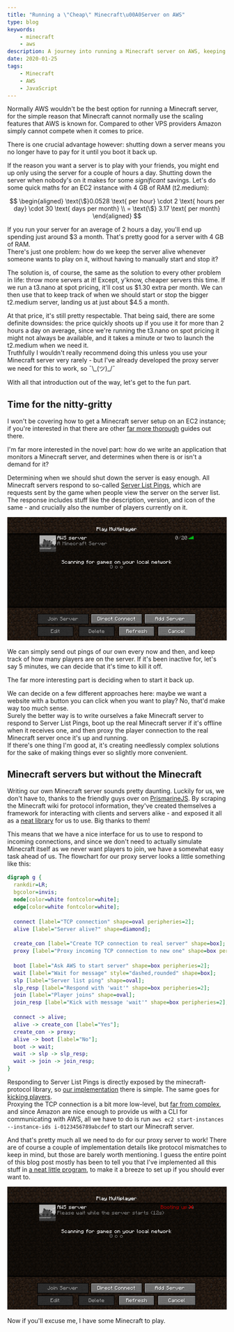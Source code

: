 ```yaml
---
title: "Running a \"Cheap\" Minecraft\u00A0Server on AWS"
type: blog
keywords:
    - minecraft
    - aws
description: A journey into running a Minecraft server on AWS, keeping it alive for as long as needed and automatically shutting it down when it's not
date: 2020-01-25
tags:
    - Minecraft
    - AWS
    - JavaScript
---
```


Normally AWS wouldn't be the best option for running a Minecraft server, for the simple reason that Minecraft cannot normally use the scaling features that AWS is known for. Compared to other VPS providers Amazon simply cannot compete when it comes to price.

There is one crucial advantage however: shutting down a server means you no longer have to pay for it until you boot it back up.

If the reason you want a server is to play with your friends, you might end up only using the server for a couple of hours a day. Shutting down the server when nobody's on it makes for some _significant_ savings. Let's do some quick maths for an EC2 instance with $4$ GB of RAM (t2.medium):

$$
\begin{aligned}
    \text{\$}0.0528 \text{ per hour} \cdot 2 \text{ hours per day} \cdot 30 \text{ days per month} \\
    = \text{\$} 3.17 \text{ per month}
\end{aligned}
$$

If you run your server for an average of 2 hours a day, you'll end up spending just around $\text{\$}3$ a month. That's pretty good for a server with $4$ GB of RAM.  
There's just one problem: how do we keep the server alive whenever someone wants to play on it, without having to manually start and stop it?

The solution is, of course, the same as the solution to every other problem in life: throw more servers at it! Except, y'know, cheaper servers this time. If we run a t3.nano at spot pricing, it'll cost us $\text{\$} 1.30$ extra per month. We can then use that to keep track of when we should start or stop the bigger t2.medium server, landing us at just about $\text{\$} 4.5$ a month.

At that price, it's still pretty respectable. That being said, there are some definite downsides: the price quickly shoots up if you use it for more than 2 hours a day on average, since we're running the t3.nano on spot pricing it might not always be available, and it takes a minute or two to launch the t2.medium when we need it.  
Truthfully I wouldn't really recommend doing this unless you use your Minecraft server very rarely - but I've already developed the proxy server we need for this to work, so ¯\\\_(ツ)\_/¯

With all that introduction out of the way, let's get to the fun part.

## Time for the nitty-gritty

I won't be covering how to get a Minecraft server setup on an EC2 instance; if you're interested in that there are other [far more thorough](https://www.youtube.com/watch?v=p-MnLSWuddE) guides out there.

I'm far more interested in the novel part: how do we write an application that monitors a Minecraft server, and determines when there is or isn't a demand for it?

Determining when we should shut down the server is easy enough. All Minecraft servers respond to so-called [Server List Pings](https://wiki.vg/Server_List_Ping), which are
requests sent by the game when people view the server on the server list. The response includes stuff like the description, version, and icon of the same - and crucially also the number of players currently on it.

![Looks like it's time to shut this one down](files/inactive.png)

We can simply send out pings of our own every now and then, and keep track of how many players are on the server. If it's been inactive for, let's say 5 minutes, we can decide that it's time to kill it off.

The far more interesting part is deciding when to start it back up.

We can decide on a few different approaches here: maybe we want a website with a button you can click when you want to play? No, that'd make way too much sense.  
Surely the better way is to write ourselves a fake Minecraft server to respond to Server List Pings, boot up the real Minecraft server if it's offline when it receives one, and then proxy the player connection to the real Minecraft server once it's up and running.  
If there's one thing I'm good at, it's creating needlessly complex solutions for the sake of making things ever so slightly more convenient.

## Minecraft servers but without the Minecraft

Writing our own Minecraft server sounds pretty daunting. Luckily for us, we don't have to, thanks to the friendly guys over on [PrismarineJS](https://github.com/PrismarineJS). By scraping the Minecraft wiki for protocol information, they've created themselves a framework for interacting with clients and servers alike - and exposed it all as a [neat library](https://github.com/PrismarineJS/node-minecraft-protocol) for us to use. Big thanks to them!

This means that we have a nice interface for us to use to respond to incoming connections, and since we don't need to actually simulate Minecraft itself as we never want players to join, we have a somewhat easy task ahead of us. The flowchart for our proxy server looks a little something like this:

```dot
digraph g {
  rankdir=LR;
  bgcolor=invis;
  node[color=white fontcolor=white];
  edge[color=white fontcolor=white];

  connect [label="TCP connection" shape=oval peripheries=2];
  alive [label="Server alive?" shape=diamond];

  create_con [label="Create TCP connection to real server" shape=box];
  proxy [label="Proxy incoming TCP connection to new one" shape=box peripheries=2];

  boot [label="Ask AWS to start server" shape=box peripheries=2];
  wait [label="Wait for message" style="dashed,rounded" shape=box];
  slp [label="Server list ping" shape=oval];
  slp_resp [label="Respond with 'wait'" shape=box peripheries=2];
  join [label="Player joins" shape=oval];
  join_resp [label="Kick with message 'wait'" shape=box peripheries=2];

  connect -> alive;
  alive -> create_con [label="Yes"];
  create_con -> proxy;
  alive -> boot [label="No"];
  boot -> wait;
  wait -> slp -> slp_resp;
  wait -> join -> join_resp;
}
```

Responding to Server List Pings is directly exposed by the minecraft-protocol library, so [our implementation](https://github.com/birjolaxew/aws-minecraft-proxy/blob/50d8ceae5a409db0e9db17dc94862e425576edb0/src/server.js#L99-L121) there is simple. The same goes for [kicking players](https://github.com/birjolaxew/aws-minecraft-proxy/blob/50d8ceae5a409db0e9db17dc94862e425576edb0/src/server.js#L47-L49).  
Proxying the TCP connection is a bit more low-level, but [far from complex](https://github.com/birjolaxew/aws-minecraft-proxy/blob/50d8ceae5a409db0e9db17dc94862e425576edb0/src/server.js#L60-L79), and since Amazon are nice enough to provide us with a CLI for communicating with AWS, all we have to do is run `aws ec2 start-instances --instance-ids i-0123456789abcdef` to start our Minecraft server.

And that's pretty much all we need to do for our proxy server to work! There are of course a couple of implementation details like protocol mismatches to keep in mind, but those are barely worth mentioning. I guess the entire point of this blog post mostly has been to tell you that I've implemented all this stuff in [a neat little program](https://github.com/birjolaxew/aws-minecraft-proxy), to make it a breeze to set up if you should ever want to.

![](files/booting.png)

Now if you'll excuse me, I have some Minecraft to play.
